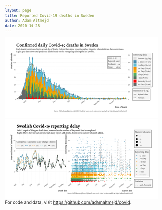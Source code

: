 ```yaml
---
layout: page
title: Reported Covid-19 deaths in Sweden
author: Adam Altmejd
date: 2020-10-28
---
```


![Graph of Swedish Covid-19 deaths with reporting delay.](deaths_lag_sweden_2020-10-28.png "Swedish Covid-19 deaths.")
![Graph of Swedish Covid-19 reporting delay in daily deaths.](lag_trend_sweden_2020-10-28.png "Trend in Swedish Covid-19 mortality reporting delay.")
For code and data, visit <https://github.com/adamaltmejd/covid>.
